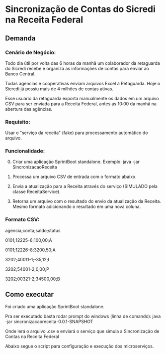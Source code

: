 # Sincronização de Contas do Sicredi na Receita Federal

## Demanda

### Cenário de Negócio:
Todo dia útil por volta das 6 horas da manhã um colaborador da retaguarda do Sicredi recebe e organiza as informações de contas para enviar ao Banco Central. 

Todas agencias e cooperativas enviam arquivos Excel à Retaguarda. Hoje o Sicredi já possiu mais de 4 milhões de contas ativas.

Esse usuário da retaguarda exporta manualmente os dados em um arquivo CSV para ser enviada para a Receita Federal, antes as 10:00 da manhã na abertura das agências.


### Requisito:

Usar o "serviço da receita" (fake) para processamento automático do arquivo.


### Funcionalidade:

0. Criar uma aplicação SprintBoot standalone. Exemplo: java -jar SincronizacaoReceita <input-file>

1. Processa um arquivo CSV de entrada com o formato abaixo.

2. Envia a atualização para a Receita através do serviço (SIMULADO pela classe ReceitaService).

3. Retorna um arquivo com o resultado do envio da atualização da Receita. Mesmo formato adicionando o resultado em uma nova coluna.



### Formato CSV:

agencia;conta;saldo;status

0101;12225-6;100,00;A

0101;12226-8;3200,50;A

3202;40011-1;-35,12;I

3202;54001-2;0,00;P

3202;00321-2;34500,00;B
  
  
  ## Como executar

Foi criado uma aplicação SprintBoot standalone. 

Pra ser executado basta rodar prompt do windows (linha de comando): java -jar sincronizacaoreceita-0.0.1-SNAPSHOT <caminho completo do arquivo arquivo_receita.csv>

Onde lerá o arquivo .csv e enviará o serviço que simula a Sincronização de Contas na Receita Federal

Abaixo segue o script para configuração e execução dos microserviços.


